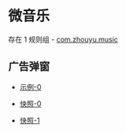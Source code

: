 # 微音乐

存在 1 规则组 - [com.zhouyu.music](/src/apps/com.zhouyu.music.ts)

## 广告弹窗

- [示例-0](https://github.com/gkd-kit/inspect/assets/38517192/798afc53-4aaf-481f-acb1-7c193bd8e6d6)

- [快照-0](https://i.gkd.li/import/13062330)
- [快照-1](https://i.gkd.li/import/13068583)

